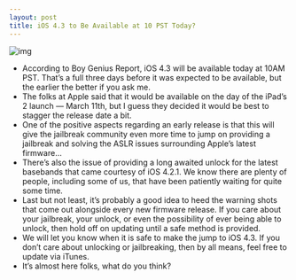 ```yaml
---
layout: post
title: iOS 4.3 to Be Available at 10 PST Today?
---
```

![img](http://media.idownloadblog.com/wp-content/uploads/2011/03/iOS-4.3-Early.png)
* According to Boy Genius Report, iOS 4.3 will be available today at 10AM PST. That’s a full three days before it was expected to be available, but the earlier the better if you ask me.
* The folks at Apple said that it would be available on the day of the iPad’s 2 launch — March 11th, but I guess they decided it would be best to stagger the release date a bit.
* One of the positive aspects regarding an early release is that this will give the jailbreak community even more time to jump on providing a jailbreak and solving the ASLR issues surrounding Apple’s latest firmware…
* There’s also the issue of providing a long awaited unlock for the latest basebands that came courtesy of iOS 4.2.1. We know there are plenty of people, including some of us, that have been patiently waiting for quite some time.
* Last but not least, it’s probably a good idea to heed the warning shots that come out alongside every new firmware release. If you care about your jailbreak, your unlock, or even the possibility of ever being able to unlock, then hold off on updating until a safe method is provided.
* We will let you know when it is safe to make the jump to iOS 4.3. If you don’t care about unlocking or jailbreaking, then by all means, feel free to update via iTunes.
* It’s almost here folks, what do you think?

